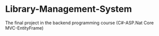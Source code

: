 # Library-Management-System
The final project in the backend programming course (C#-ASP.Nat Core MVC-EntityFrame)
